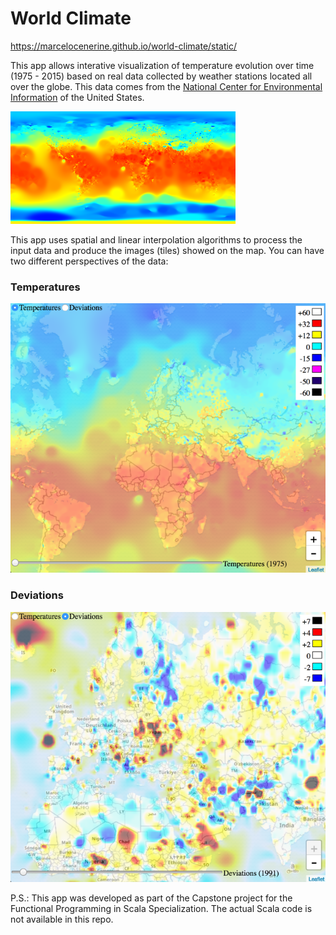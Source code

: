 # World Climate

https://marcelocenerine.github.io/world-climate/static/

This app allows interative visualization of temperature evolution over time (1975 - 2015) based on real data collected by weather stations located all over the globe. This data comes from the [National Center for Environmental Information](https://www.ncei.noaa.gov/) of the United States.

![Temperatures](static/sample.png)


This app uses spatial and linear interpolation algorithms to process the input data and produce the images (tiles) showed on the map. You can have two different perspectives of the data:

### Temperatures

![Temperatures](static/temperatures_sample.png)


### Deviations

![Deviations](static/deviations_sample.png)


P.S.: This app was developed as part of the Capstone project for the Functional Programming in Scala Specialization. The actual Scala code is not available in this repo.
